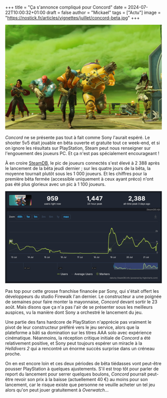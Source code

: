 +++
title = "Ça s'annonce compliqué pour Concord"
date = 2024-07-22T10:00:32+01:00
draft = false
author = "Mickael"
tags = ["Actu"]
image = "https://nostick.fr/articles/vignettes/juillet/concord-beta.jpg"
+++

![Concord](concord-beta.jpg "En route pour le flop !")

*Concord* ne se présente pas tout à fait comme Sony l'aurait espéré. Le shooter 5v5 était jouable en bêta ouverte et gratuite tout ce week-end, et si on ignore les résultats sur PlayStation, Steam peut nous renseigner sur l'engouement des joueurs PC. Et ça n'est pas spécialement encourageant !

À en croire [SteamDB](https://steamdb.info/app/3011460/charts/), le pic de joueurs connectés s'est élevé à 2 388 après le lancement de la bêta jeudi dernier ; sur les quatre jours de la bêta, la moyenne tournait plutôt sous les 1 000 joueurs. Et les chiffres pour la première bêta fermée (accessible uniquement à ceux ayant préco) n'ont pas été plus glorieux avec un pic à 1 100 joueurs.

![Concord SteamDB](concord-steamdb.jpg "")

Pas top pour cette grosse franchise financée par Sony, qui s'était offert les développeurs du studio Firewalk l'an dernier. Le constructeur a une poignée de semaines pour faire monter la mayonnaise, *Concord* devant sortir le 23 août. Mais disons que ça n'a pas l'air de se présenter sous les meilleurs auspices, vu la manière dont Sony a orchestré le lancement du jeu.

Une partie des fans hardcore de PlayStation n'apprécie pas vraiment le pivot de leur constructeur préféré vers le jeu service, alors que la plateforme a bâti sa domination sur les titres AAA solo avec expérience cinématique. Néanmoins, la réception critique initiale de *Concord* a été relativement positive, et Sony peut toujours espérer un miracle à la *Helldivers 2* qui a rencontré un énorme succès surprise dans un créneau proche.

On en est encore loin et ces deux périodes de bêta tiédasses vont peut-être pousser PlayStation à quelques ajustements. S'il est trop tôt pour parler de report du lancement pour serrer quelques boulons, *Concord* pourrait peut-être revoir son prix à la baisse (actuellement 40 €) au moins pour son lancement, car le risque existe que personne ne veuille acheter un tel jeu alors qu'on peut jouer gratuitement à *Overwatch*…